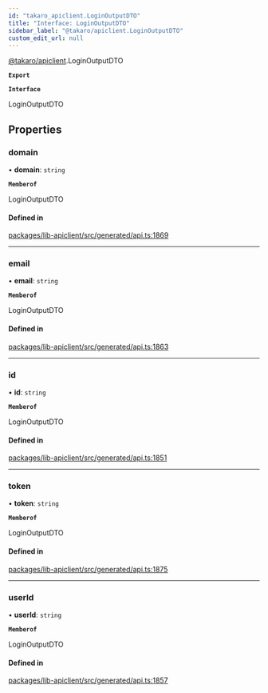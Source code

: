 ```yaml
---
id: "takaro_apiclient.LoginOutputDTO"
title: "Interface: LoginOutputDTO"
sidebar_label: "@takaro/apiclient.LoginOutputDTO"
custom_edit_url: null
---
```


[@takaro/apiclient](../modules/takaro_apiclient.md).LoginOutputDTO

**`Export`**

**`Interface`**

LoginOutputDTO

## Properties

### domain

• **domain**: `string`

**`Memberof`**

LoginOutputDTO

#### Defined in

[packages/lib-apiclient/src/generated/api.ts:1869](https://github.com/niekcandaele/Takaro/blob/91fb19b/packages/lib-apiclient/src/generated/api.ts#L1869)

___

### email

• **email**: `string`

**`Memberof`**

LoginOutputDTO

#### Defined in

[packages/lib-apiclient/src/generated/api.ts:1863](https://github.com/niekcandaele/Takaro/blob/91fb19b/packages/lib-apiclient/src/generated/api.ts#L1863)

___

### id

• **id**: `string`

**`Memberof`**

LoginOutputDTO

#### Defined in

[packages/lib-apiclient/src/generated/api.ts:1851](https://github.com/niekcandaele/Takaro/blob/91fb19b/packages/lib-apiclient/src/generated/api.ts#L1851)

___

### token

• **token**: `string`

**`Memberof`**

LoginOutputDTO

#### Defined in

[packages/lib-apiclient/src/generated/api.ts:1875](https://github.com/niekcandaele/Takaro/blob/91fb19b/packages/lib-apiclient/src/generated/api.ts#L1875)

___

### userId

• **userId**: `string`

**`Memberof`**

LoginOutputDTO

#### Defined in

[packages/lib-apiclient/src/generated/api.ts:1857](https://github.com/niekcandaele/Takaro/blob/91fb19b/packages/lib-apiclient/src/generated/api.ts#L1857)
